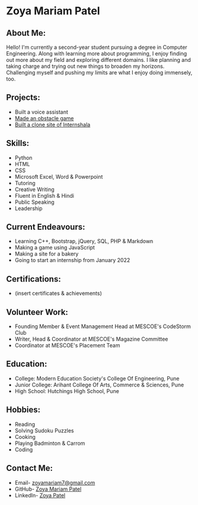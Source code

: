 # Zoya Mariam Patel

## About Me:
Hello!
I'm currently a second-year student pursuing a degree in Computer Engineering. Along with learning more about programming, I enjoy finding out more about my field and exploring different domains. I like planning and taking charge and trying out new things to broaden my horizons. Challenging myself and pushing my limits are what I enjoy doing immensely, too.

## Projects:
- Built a voice assistant
- [Made an obstacle game](https://scratch.mit.edu/projects/562624419)
- [Built a clone site of Internshala](https://internshala-twin.000webhostapp.com/)

## Skills:
- Python
- HTML
- CSS
- Microsoft Excel, Word & Powerpoint
- Tutoring
- Creative Writing
- Fluent in English & Hindi
- Public Speaking
- Leadership

## Current Endeavours:
- Learning C++, Bootstrap, jQuery, SQL, PHP & Markdown
- Making a game using JavaScript
- Making a site for a bakery
- Going to start an internship from January 2022

## Certifications:
- (insert certificates & achievements)

## Volunteer Work:
- Founding Member & Event Management Head at MESCOE's CodeStorm Club
- Writer, Head & Coordinator at MESCOE's Magazine Committee
- Coordinator at MESCOE's Placement Team

## Education:
- College: Modern Education Society's College Of Engineering, Pune
- Junior College: Arihant College Of Arts, Commerce & Sciences, Pune
- High School: Hutchings High School, Pune

## Hobbies:
- Reading
- Solving Sudoku Puzzles
- Cooking
- Playing Badminton & Carrom
- Coding

## Contact Me:
- Email- zoyamariam7@gmail.com
- GitHub- [Zoya Mariam Patel](https://github.com/zoyamariam2001)
- LinkedIn- [Zoya Patel](https://www.linkedin.com/in/zoya-patel-570626213/)
